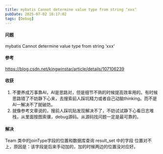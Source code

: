 ```yaml
---
title: mybatis Cannot determine value type from string ‘xxx‘
pubDate: 2025-07-02 18:17:02
tags: [Debug]
---
```


#### 问题

mybatis Cannot determine value type from string ‘xxx‘



#### 参考

https://blog.csdn.net/kingwinstar/article/details/107106239



#### 收获

1. 不要养成万事靠AI，AI是思路对，但是细节不熟的时候提高效率用的。有时候思路错了不妨静下心来，去搜索前人踩坑精力或者自己动脑thinking。而不是AI一解决不了就破防。
2. 就像参考文章说的，搜前人踩坑贴发现解决不了，不妨试试静下心看日志堆栈，从里面按图索骥，debug源码。从源码找问题一定是最可靠的。

#### 解决

Team 类中的joinType字段的位置和数据库查询 result_set 中的字段 位置对不上，原因是：该字段是后来手动加的，加的时候两边的位置没对应好。